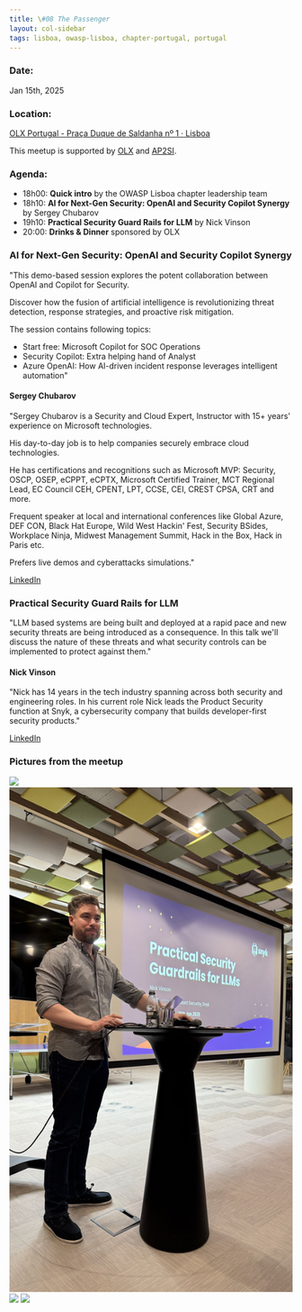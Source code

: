 ```yaml
---
title: \#08 The Passenger
layout: col-sidebar
tags: lisboa, owasp-lisboa, chapter-portugal, portugal
---
```


### Date:
Jan 15th, 2025

### Location:
[OLX Portugal - Praça Duque de Saldanha nº 1 · Lisboa](https://goo.gl/maps/yeJVScaFdtoZcLoG7)

This meetup is supported by [OLX](https://olx.pt/) and [AP2SI](https://ap2si.org/).

### Agenda:
* 18h00: **Quick intro** by the OWASP Lisboa chapter leadership team
* 18h10: **AI for Next-Gen Security: OpenAI and Security Copilot Synergy** by Sergey Chubarov
* 19h10: **Practical Security Guard Rails for LLM** by Nick Vinson
* 20:00: **Drinks & Dinner** sponsored by OLX

### AI for Next-Gen Security: OpenAI and Security Copilot Synergy
"This demo-based session explores the potent collaboration between OpenAI and Copilot for Security.

Discover how the fusion of artificial intelligence is revolutionizing threat detection, response strategies, and proactive risk mitigation.

The session contains following topics:
- Start free: Microsoft Copilot for SOC Operations
- Security Copilot: Extra helping hand of Analyst
- Azure OpenAI: How AI-driven incident response leverages intelligent automation"

#### Sergey Chubarov
"Sergey Chubarov is a Security and Cloud Expert, Instructor with 15+ years' experience on Microsoft technologies.

His day-to-day job is to help companies securely embrace cloud technologies.

He has certifications and recognitions such as Microsoft MVP: Security, OSCP, OSEP, eCPPT, eCPTX, Microsoft Certified Trainer, MCT Regional Lead, EC Council CEH, CPENT, LPT, CCSE, CEI, CREST CPSA, CRT and more.

Frequent speaker at local and international conferences like Global Azure, DEF CON, Black Hat Europe, Wild West Hackin' Fest, Security BSides, Workplace Ninja, Midwest Management Summit, Hack in the Box, Hack in Paris etc.

Prefers live demos and cyberattacks simulations."

[LinkedIn](https://www.linkedin.com/in/schubarov/)


### Practical Security Guard Rails for LLM
"LLM based systems are being built and deployed at a rapid pace and new security threats are being introduced as a consequence. In this talk we'll discuss the nature of these threats and what security controls can be implemented to protect against them."

#### Nick Vinson
"Nick has 14 years in the tech industry spanning across both security and engineering roles. In his current role Nick leads the Product Security function at Snyk, a cybersecurity company that builds developer-first security products."

[LinkedIn](https://www.linkedin.com/in/nick-vinson-a147971bb//)

### Pictures from the meetup

![](2025-01-15/1.png)
![](2025-01-15/2.png)
![](2025-01-15/3.png)
![](2025-01-15/4.JPG)
